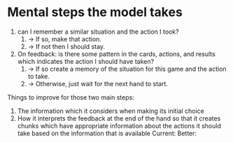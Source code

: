 # Mental steps the model takes

1. can I remember a similar situation and the action I took? 
   1. -> If so, make that action.
   2. -> If not then I should stay. 
2. On feedback: is there some pattern in the cards, actions, and results which indicates the action I should have taken?
   1.  -> If so create a memory of the situation for this game and the action to take. 
   2.  -> Otherwise, just wait for the next hand to start.

Things to improve for those two main steps:
1. The information which it considers when making its initial choice
2. How it interprets the feedback at the end of the hand so that it creates chunks which have appropriate information about the actions it should take based on the information that is available
   Current:
   Better: